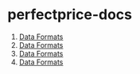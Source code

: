 # perfectprice-docs
1. [Data Formats](test.md)
1. [Data Formats](test.md)
1. [Data Formats](test.md)
1. [Data Formats](test.md)
